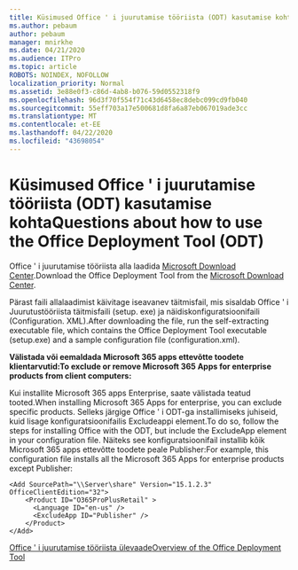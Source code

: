 ```yaml
---
title: Küsimused Office ' i juurutamise tööriista (ODT) kasutamise kohta
ms.author: pebaum
author: pebaum
manager: mnirkhe
ms.date: 04/21/2020
ms.audience: ITPro
ms.topic: article
ROBOTS: NOINDEX, NOFOLLOW
localization_priority: Normal
ms.assetid: 3e88e0f3-c86d-4ab8-b076-59d0552318f9
ms.openlocfilehash: 96d3f70f554f71c43d6458ec8debc099cd9fb040
ms.sourcegitcommit: 55eff703a17e500681d8fa6a87eb067019ade3cc
ms.translationtype: MT
ms.contentlocale: et-EE
ms.lasthandoff: 04/22/2020
ms.locfileid: "43698054"
---
```

# <a name="questions-about-how-to-use-the-office-deployment-tool-odt"></a><span data-ttu-id="4475b-102">Küsimused Office ' i juurutamise tööriista (ODT) kasutamise kohta</span><span class="sxs-lookup"><span data-stu-id="4475b-102">Questions about how to use the Office Deployment Tool (ODT)</span></span>

<span data-ttu-id="4475b-103">Office ' i juurutamise tööriista alla laadida [Microsoft Download Center](https://go.microsoft.com/fwlink/p/?LinkID=626065).</span><span class="sxs-lookup"><span data-stu-id="4475b-103">Download the Office Deployment Tool from the [Microsoft Download Center](https://go.microsoft.com/fwlink/p/?LinkID=626065).</span></span>
  
<span data-ttu-id="4475b-104">Pärast faili allalaadimist käivitage iseavanev täitmisfail, mis sisaldab Office ' i Juurutustööriista täitmisfaili (setup. exe) ja näidiskonfiguratsioonifaili (Configuration. XML).</span><span class="sxs-lookup"><span data-stu-id="4475b-104">After downloading the file, run the self-extracting executable file, which contains the Office Deployment Tool executable (setup.exe) and a sample configuration file (configuration.xml).</span></span>
  
 <span data-ttu-id="4475b-105">**Välistada või eemaldada Microsoft 365 apps ettevõtte toodete klientarvutid:**</span><span class="sxs-lookup"><span data-stu-id="4475b-105">**To exclude or remove Microsoft 365 Apps for enterprise products from client computers:**</span></span>
  
<span data-ttu-id="4475b-106">Kui installite Microsoft 365 apps Enterprise, saate välistada teatud tooted.</span><span class="sxs-lookup"><span data-stu-id="4475b-106">When installing Microsoft 365 Apps for enterprise, you can exclude specific products.</span></span> <span data-ttu-id="4475b-107">Selleks järgige Office ' i ODT-ga installimiseks juhiseid, kuid lisage konfiguratsioonifailis Excludeappi element.</span><span class="sxs-lookup"><span data-stu-id="4475b-107">To do so, follow the steps for installing Office with the ODT, but include the ExcludeApp element in your configuration file.</span></span> <span data-ttu-id="4475b-108">Näiteks see konfiguratsioonifail installib kõik Microsoft 365 apps ettevõtte toodete peale Publisher:</span><span class="sxs-lookup"><span data-stu-id="4475b-108">For example, this configuration file installs all the Microsoft 365 Apps for enterprise products except Publisher:</span></span>
  
```
<Add SourcePath="\\Server\share" Version="15.1.2.3" OfficeClientEdition="32">
    <Product ID="O365ProPlusRetail" >
      <Language ID="en-us" />
      <ExcludeApp ID="Publisher" />
    </Product>
</Add>
```

[<span data-ttu-id="4475b-109">Office ' i juurutamise tööriista ülevaade</span><span class="sxs-lookup"><span data-stu-id="4475b-109">Overview of the Office Deployment Tool</span></span>](https://docs.microsoft.com/deployoffice/overview-of-the-office-2016-deployment-tool)
  

